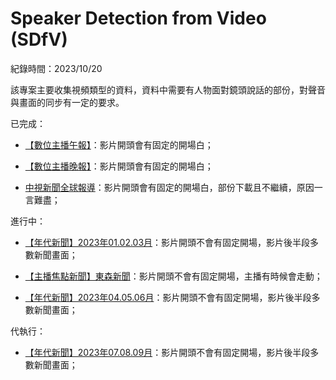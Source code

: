 # Speaker Detection from Video (SDfV)

紀錄時間：2023/10/20

該專案主要收集視頻類型的資料，資料中需要有人物面對鏡頭說話的部份，對聲音與畫面的同步有一定的要求。

已完成：

- [【數位主播午報】][1]：影片開頭會有固定的開場白；

- [【數位主播晚報】][2]：影片開頭會有固定的開場白；

- [中視新聞全球報導][3]：影片開頭會有固定的開場白，部份下載且不繼續，原因一言難盡； 

進行中：

- [【年代新聞】2023年01.02.03月][4]：影片開頭不會有固定開場，影片後半段多數新聞畫面；

- [【主播焦點新聞】東森新聞][5]：影片開頭不會有固定開場，主播有時候會走動；

- [【年代新聞】2023年04.05.06月][6]：影片開頭不會有固定開場，影片後半段多數新聞畫面；

代執行：

- [【年代新聞】2023年07.08.09月][7]：影片開頭不會有固定開場，影片後半段多數新聞畫面；

<!-- 連結 -->
[1]: https://www.youtube.com/playlist?list=PLp7hnLHxd1KFmDKEV3AMpCrNW21Nz9AVT
[2]: https://www.youtube.com/playlist?list=PLp7hnLHxd1KHpyw5U3kCEVpUiST-01rtO
[3]: https://www.youtube.com/playlist?list=PLu_yoBy_pbO074dmHf-qmxV4KqOnU-rwB
[4]: https://www.youtube.com/playlist?list=PLbyorRThEk_J4xy8T95K_dtbJBtn0aG_8
[5]: https://www.youtube.com/playlist?list=PLp7hnLHxd1KHrp5YZtbQXp2cRS3UGsnQS
[6]: https://www.youtube.com/playlist?list=PLbyorRThEk_LczvBPiBDNaejrjGQILDTO
[7]: https://www.youtube.com/playlist?list=PLbyorRThEk_INFz_Tq3bpjZam31lhPvBF


